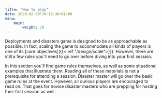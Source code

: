 ```yaml
---
title: "How to play"
date: 2020-02-09T20:18:36+01:00
menu:
    main:
        weight: 10
---
```


Deployments and disasters game is designed to be as approachable as possible. In fact, scaling the game to accommodate all kinds of players is one of its [core objectives]({{< ref "/design/scale">}}). However, there are still a few rules you'll need to go over before diving into your first session. 
<!--more-->

In this section you'll find game rules themselves, as well as some situational examples that illustrate them. Reading all of these materials is not a prerequisite for attending a session. Disaster master will go over the basic game rules at the event. However, all curious players are encouraged to read on. That goes for novice disaster masters who are prepping for hosting their first session as well.